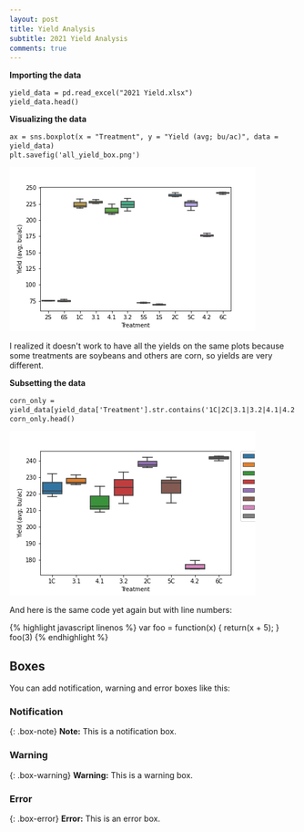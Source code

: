 ```yaml
---
layout: post
title: Yield Analysis
subtitle: 2021 Yield Analysis 
comments: true
---
```



**Importing the data**
~~~
yield_data = pd.read_excel("2021 Yield.xlsx")
yield_data.head()
~~~

**Visualizing the data**

~~~
ax = sns.boxplot(x = "Treatment", y = "Yield (avg; bu/ac)", data = yield_data)
plt.savefig('all_yield_box.png')
~~~
![box plot of yield by treatment hello](https://raw.githubusercontent.com/gabbymyers/516X-Project/master/_posts/all_yield_box.png)

I realized it doesn't work to have all the yields on the same plots because some treatments are soybeans and others are corn, so yields are very different.

**Subsetting the data**
~~~
corn_only = yield_data[yield_data['Treatment'].str.contains('1C|2C|3.1|3.2|4.1|4.2|5C|6C')]
corn_only.head()
~~~
![boxplot of yield by treatment, only corn](corn_yield_box.png)

And here is the same code yet again but with line numbers:

{% highlight javascript linenos %}
var foo = function(x) {
  return(x + 5);
}
foo(3)
{% endhighlight %}

## Boxes
You can add notification, warning and error boxes like this:

### Notification

{: .box-note}
**Note:** This is a notification box.

### Warning

{: .box-warning}
**Warning:** This is a warning box.

### Error

{: .box-error}
**Error:** This is an error box.
